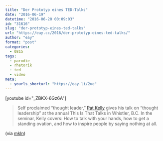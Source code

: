 ```yaml
---
title: "Der Prototyp eines TED-Talks"
date: "2016-06-19"
datetime: "2016-06-20 00:09:03"
id: "31616"
slug: "der-prototyp-eines-ted-talks"
url: "https://eay.cc/2016/der-prototyp-eines-ted-talks/"
author: "eay"
format: "post"
categories:
  - 0815
tags:
  - parodie
  - rhetorik
  - ted
  - video
meta:
  - yourls_shorturl: "https://eay.li/2ue"
---
```


\[youtube id="\_ZBKX-6Gz6A"\]

> Self proclaimed “thought leader,” [Pat Kelly](https://twitter.com/thepatkelly) gives his talk on “thought leadership” at the annual This Is That Talks in Whistler, B.C. In the seminar, Kelly covers: How to talk with your hands, how to get a standing ovation, and how to inspire people by saying nothing at all.

(via [mkln](https://mkln.org/2016/06/jeder-ted-talk/))
